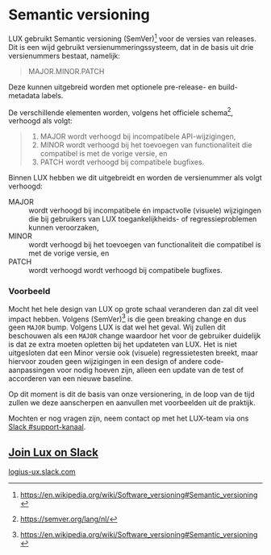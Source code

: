 # Semantic versioning

LUX gebruikt Semantic versioning (SemVer)[^1] voor de versies van releases.
Dit is een wijd gebruikt versienummeringssysteem, dat in de basis uit drie versienummers bestaat, namelijk:

> MAJOR.MINOR.PATCH

Deze kunnen uitgebreid worden met optionele pre-release- en build-metadata labels.

De verschillende elementen worden, volgens het officiele schema[^2], verhoogd als volgt:

> 1. MAJOR wordt verhoogd bij incompatibele API-wijzigingen,
> 1. MINOR wordt verhoogd bij het toevoegen van functionaliteit die compatibel is met de vorige versie, en
> 1. PATCH wordt verhoogd bij compatibele bugfixes.

Binnen LUX hebben we dit uitgebreidt en worden de versienummer als volgt verhoogd:

<dl>
<dt>MAJOR</dt>
<dd>wordt verhoogd bij incompatibele én impactvolle (visuele) wijzigingen die bij gebruikers van LUX toegankelijkheids- of regressieproblemen kunnen veroorzaken,</dd>
<dt>MINOR</dt>
<dd>wordt verhoogd bij het toevoegen van functionaliteit die compatibel is met de vorige versie, en</dd>
<dt>PATCH</dt>
<dd>wordt verhoogd wordt verhoogd bij compatibele bugfixes.</dd>
</dl>

### Voorbeeld

Mocht het hele design van LUX op grote schaal veranderen dan zal dit veel impact hebben. Volgens (SemVer)[^1] is die geen breaking change en dus geen `MAJOR` bump. Volgens LUX is dat wel het geval. Wij zullen dit beschouwen als een `MAJOR` change waardoor het voor de gebruiker duidelijk is dat ze extra moeten opletten bij het updateten van LUX.
Het is niet uitgesloten dat een Minor versie ook (visuele) regressietesten breekt, maar hiervoor zouden geen wijzigingen in een design of andere code-aanpassingen voor nodig hoeven zijn, alleen een update van de test of accorderen van een nieuwe baseline.

Op dit moment is dit de basis van onze versionering, in de loop van de tijd zullen we deze aanscherpen en aanvullen met voorbeelden uit de praktijk.

Mochten er nog vragen zijn, neem contact op met het LUX-team via ons [Slack #support-kanaal](https://logius-ux.slack.com/archives/C072WMXCC3H).

## [Join Lux on Slack](https://join.slack.com/t/logius-ux/shared_invite/zt-2isbt3hue-A6ksce6Qz5g~eYxez_DF5g)

[logius-ux.slack.com](https://logius-ux.slack.com/)

[^1]: <https://en.wikipedia.org/wiki/Software_versioning#Semantic_versioning>
[^2]: <https://semver.org/lang/nl/>
